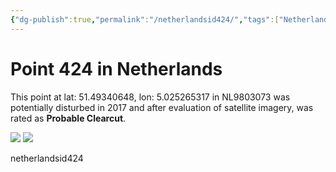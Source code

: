 ```yaml
---
{"dg-publish":true,"permalink":"/netherlandsid424/","tags":["Netherlands","NL9803073","Noord-Brabant","lossyear2017"]}
---
```



# Point 424 in Netherlands

This point at lat: 51.49340648, lon: 5.025265317 in NL9803073 was potentially disturbed in 2017 and after evaluation of satellite imagery, was rated as **Probable Clearcut**.

<div class='juxtapose' data-showcredits='false'>
<img src='https://baserow-backend-production20240528124524339000000001.s3.amazonaws.com/user_files/iBNmdCRnpiwq2yO263hcN5fZA08KQdhv_d4fb5c43b7d6483b43ead97548e65cabc662208ba3f6ca0d7a7d5f5b2776d1c9.png' data-label='September 2016' />
<img src='https://baserow-backend-production20240528124524339000000001.s3.amazonaws.com/user_files/MoEPWVgDPHeq2qaBbI7JVBTxEINBFlun_1d7aae97eec3fe868a4ee77484a81f26428371c6b6bb07caabd8814349ad7659.png' data-label='April 2018' />
</div>

netherlandsid424